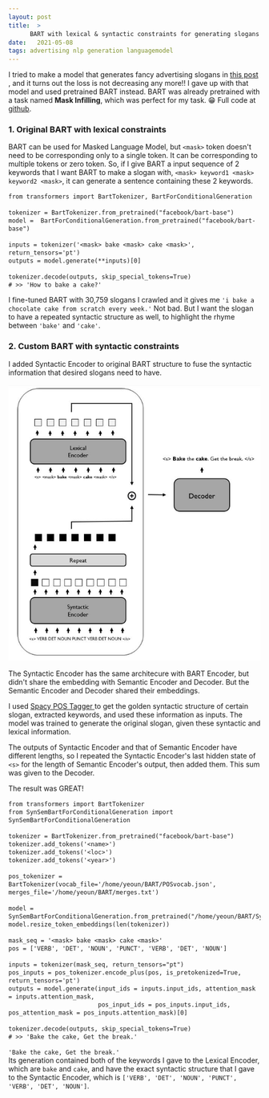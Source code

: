 ```yaml
---
layout: post
title:  >
      BART with lexical & syntactic constraints for generating slogans 📌
date:   2021-05-08
tags: advertising nlp generation languagemodel 
---
```


I tried to make a model that generates fancy advertising slogans in <a href="https://yeounyi.github.io/2021/02/23/model.html" target="blank_"> this post </a>, and 
it turns out the loss is not decreasing any more!! 
I gave up with that model and used pretrained BART instead. BART was already pretrained with a task named <b>Mask Infilling</b>, which was perfect for my task. 😁
Full code at <a href="https://github.com/yeounyi/BART-with-lexical-syntactic-constraints" target="blank_"> github</a>.

### 1. Original BART with lexical constraints

BART can be used for Masked Language Model, but `<mask>` token doesn't need to be corresponding only to a single token. It can be corresponding to multiple tokens or zero token.
So, if I give BART a input sequence of 2 keywords that I want BART to make a slogan with, `<mask> keyword1 <mask> keyword2 <mask>`, it can generate a sentence containing these 2 keywords. 
 
```
from transformers import BartTokenizer, BartForConditionalGeneration

tokenizer = BartTokenizer.from_pretrained("facebook/bart-base")
model =  BartForConditionalGeneration.from_pretrained("facebook/bart-base")

inputs = tokenizer('<mask> bake <mask> cake <mask>', return_tensors='pt')
outputs = model.generate(**inputs)[0]

tokenizer.decode(outputs, skip_special_tokens=True)
# >> 'How to bake a cake?'
```

I fine-tuned BART with 30,759 slogans I crawled and it gives me `'i bake a chocolate cake from scratch every week.'` 
Not bad. But I want the slogan to have a repeated syntactic structure as well, to highlight the rhyme between `'bake'` and `'cake'`. 
 

### 2. Custom BART with syntactic constraints 

I added Syntactic Encoder to original BART structure to fuse the syntactic information that desired slogans need to have. 
<br><br>
<img src="https://github.com/yeounyi/yeounyi.github.io/blob/main/assets/img/model_structure.JPG?raw=true">
<br>

The Syntactic Encoder has the same architecure with BART Encoder, but didn't share the embedding with Semantic Encoder and Decoder. But the Semantic Encoder and Decoder shared their embeddings. 

I used <a href="https://spacy.io/usage/linguistic-features" target="blank_"> Spacy POS Tagger </a> to get the golden syntactic structure of certain slogan, extracted keywords, and used these information as inputs. The model was trained to generate the original slogan, given these syntactic and lexical information. 

The outputs of Syntactic Encoder and that of Semantic Encoder have different lengths, so I repeated the Syntactic Encoder's last hidden state of `<s>` for the length of Semantic Encoder's output, then added them.
This sum was given to the Decoder. 

The result was GREAT! 

```
from transformers import BartTokenizer
from SynSemBartForConditionalGeneration import SynSemBartForConditionalGeneration

tokenizer = BartTokenizer.from_pretrained("facebook/bart-base")
tokenizer.add_tokens('<name>')
tokenizer.add_tokens('<loc>')
tokenizer.add_tokens('<year>')

pos_tokenizer = BartTokenizer(vocab_file='/home/yeoun/BART/POSvocab.json', merges_file='/home/yeoun/BART/merges.txt')

model =  SynSemBartForConditionalGeneration.from_pretrained("/home/yeoun/BART/SynSemBart")
model.resize_token_embeddings(len(tokenizer))

mask_seq = '<mask> bake <mask> cake <mask>'
pos = ['VERB', 'DET', 'NOUN', 'PUNCT', 'VERB', 'DET', 'NOUN']

inputs = tokenizer(mask_seq, return_tensors="pt")
pos_inputs = pos_tokenizer.encode_plus(pos, is_pretokenized=True, return_tensors='pt')
outputs = model.generate(input_ids = inputs.input_ids, attention_mask = inputs.attention_mask,
                         pos_input_ids = pos_inputs.input_ids, pos_attention_mask = pos_inputs.attention_mask)[0]

tokenizer.decode(outputs, skip_special_tokens=True)
# >> 'Bake the cake, Get the break.'
```

`'Bake the cake, Get the break.'` <br>
Its generation contained both of the keywords I gave to the Lexical Encoder, which are `bake` and `cake`,  and have the exact syntactic structure that I gave to the Syntactic Encoder, which is `['VERB', 'DET', 'NOUN', 'PUNCT', 'VERB', 'DET', 'NOUN']`. 

